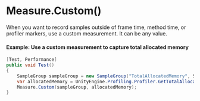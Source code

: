 # Measure.Custom()

When you want to record samples outside of frame time, method time, or profiler markers, use a custom measurement. It
can be any value.

#### Example: Use a custom measurement to capture total allocated memory

``` csharp
[Test, Performance]
public void Test()
{
    SampleGroup sampleGroup = new SampleGroup("TotalAllocatedMemory", SampleUnit.Megabyte, false);
    var allocatedMemory = UnityEngine.Profiling.Profiler.GetTotalAllocatedMemoryLong() / 1048576f;
    Measure.Custom(sampleGroup, allocatedMemory);
}
```
